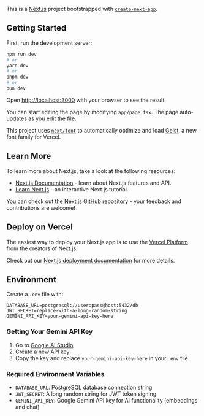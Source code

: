 This is a [Next.js](https://nextjs.org) project bootstrapped with [`create-next-app`](https://nextjs.org/docs/app/api-reference/cli/create-next-app).

## Getting Started

First, run the development server:

```bash
npm run dev
# or
yarn dev
# or
pnpm dev
# or
bun dev
```

Open [http://localhost:3000](http://localhost:3000) with your browser to see the result.

You can start editing the page by modifying `app/page.tsx`. The page auto-updates as you edit the file.

This project uses [`next/font`](https://nextjs.org/docs/app/building-your-application/optimizing/fonts) to automatically optimize and load [Geist](https://vercel.com/font), a new font family for Vercel.

## Learn More

To learn more about Next.js, take a look at the following resources:

- [Next.js Documentation](https://nextjs.org/docs) - learn about Next.js features and API.
- [Learn Next.js](https://nextjs.org/learn) - an interactive Next.js tutorial.

You can check out [the Next.js GitHub repository](https://github.com/vercel/next.js) - your feedback and contributions are welcome!

## Deploy on Vercel

The easiest way to deploy your Next.js app is to use the [Vercel Platform](https://vercel.com/new?utm_medium=default-template&filter=next.js&utm_source=create-next-app&utm_campaign=create-next-app-readme) from the creators of Next.js.

Check out our [Next.js deployment documentation](https://nextjs.org/docs/app/building-your-application/deploying) for more details.

## Environment

Create a `.env` file with:

```env
DATABASE_URL=postgresql://user:pass@host:5432/db
JWT_SECRET=replace-with-a-long-random-string
GEMINI_API_KEY=your-gemini-api-key-here
```

### Getting Your Gemini API Key

1. Go to [Google AI Studio](https://aistudio.google.com/app/apikey)
2. Create a new API key
3. Copy the key and replace `your-gemini-api-key-here` in your `.env` file

### Required Environment Variables

- `DATABASE_URL`: PostgreSQL database connection string
- `JWT_SECRET`: A long random string for JWT token signing
- `GEMINI_API_KEY`: Google Gemini API key for AI functionality (embeddings and chat)
